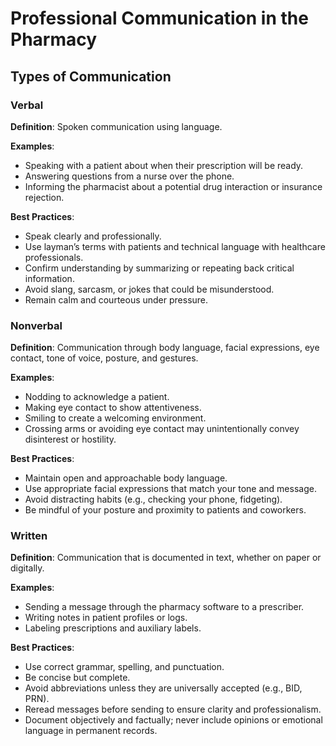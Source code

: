 # Professional Communication in the Pharmacy

## Types of Communication

### Verbal

**Definition**: Spoken communication using language.

**Examples**:

- Speaking with a patient about when their prescription will be ready.
- Answering questions from a nurse over the phone.
- Informing the pharmacist about a potential drug interaction or insurance rejection.

**Best Practices**:

- Speak clearly and professionally.
- Use layman’s terms with patients and technical language with healthcare professionals.
- Confirm understanding by summarizing or repeating back critical information.
- Avoid slang, sarcasm, or jokes that could be misunderstood.
- Remain calm and courteous under pressure.

### Nonverbal

**Definition**: Communication through body language, facial expressions, eye contact, tone of voice, posture, and gestures.

**Examples**:

- Nodding to acknowledge a patient.
- Making eye contact to show attentiveness.
- Smiling to create a welcoming environment.
- Crossing arms or avoiding eye contact may unintentionally convey disinterest or hostility.

**Best Practices**:

- Maintain open and approachable body language.
- Use appropriate facial expressions that match your tone and message.
- Avoid distracting habits (e.g., checking your phone, fidgeting).
- Be mindful of your posture and proximity to patients and coworkers.

### Written

**Definition**: Communication that is documented in text, whether on paper or digitally.

**Examples**:

- Sending a message through the pharmacy software to a prescriber.
- Writing notes in patient profiles or logs.
- Labeling prescriptions and auxiliary labels.

**Best Practices**:

- Use correct grammar, spelling, and punctuation.
- Be concise but complete.
- Avoid abbreviations unless they are universally accepted (e.g., BID, PRN).
- Reread messages before sending to ensure clarity and professionalism.
- Document objectively and factually; never include opinions or emotional language in permanent records.
